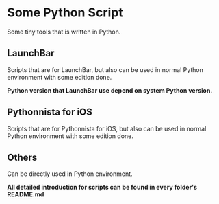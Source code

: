 # Some Python Script

Some tiny tools that is written in Python.

## LaunchBar

Scripts that are for LaunchBar, but also can be used in normal Python environment with some edition done.

**Python version that LaunchBar use depend on system Python version.**

## Pythonnista for iOS

Scripts that are for Pythonnista for iOS, but also can be used in normal Python environment with some edition done.

## Others

Can be directly used in Python environment.

**All detailed introduction for scripts can be found in every folder's README.md**
